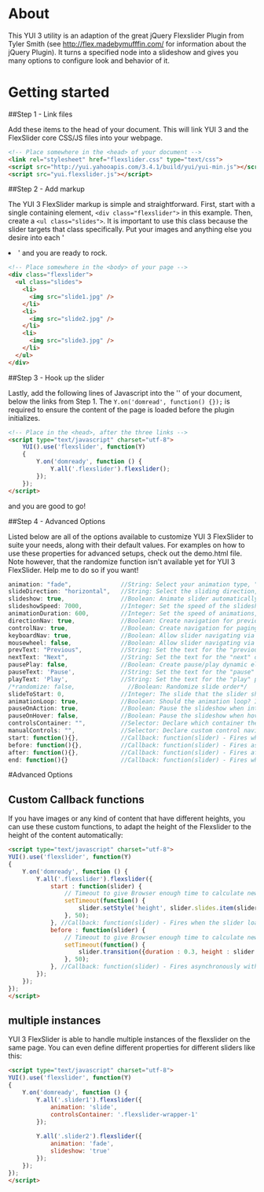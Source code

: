 # About

This YUI 3 utility is an adaption of the great jQuery Flexslider Plugin from Tyler Smith (see http://flex.madebymufffin.com/ for information about the jQuery Plugin). 
It turns a specified node into a slideshow and gives you many options to configure look and behavior of it.

# Getting started

##Step 1 - Link files

Add these items to the head of your document. This will link YUI 3 and the FlexSlider core CSS/JS files into your webpage.

```html
<!-- Place somewhere in the <head> of your document -->
<link rel="stylesheet" href="flexslider.css" type="text/css">
<script src="http://yui.yahooapis.com/3.4.1/build/yui/yui-min.js"></script>
<script src="yui.flexslider.js"></script>
```

##Step 2 - Add markup

The YUI 3 FlexSlider markup is simple and straightforward. First, start with a single containing element, `<div class="flexslider">` in this example. Then, create a `<ul class="slides">`. It is important to use this class because the slider targets that class specifically. Put your images and anything else you desire into each '<li>' and you are ready to rock.

```html
<!-- Place somewhere in the <body> of your page -->
<div class="flexslider">
  <ul class="slides">
    <li>
      <img src="slide1.jpg" />
    </li>
    <li>
      <img src="slide2.jpg" />
    </li>
    <li>
      <img src="slide3.jpg" />
    </li>
  </ul>
</div>
```

##Step 3 - Hook up the slider

Lastly, add the following lines of Javascript into the '<head>' of your document, below the links from Step 1. The `Y.on('domread', function() {});` is required to ensure the content of the page is loaded before the plugin initializes.

```html
<!-- Place in the <head>, after the three links -->
<script type="text/javascript" charset="utf-8">
	YUI().use('flexslider', function(Y)
	{
		Y.on('domready', function () {
			Y.all('.flexslider').flexslider();
		});
	});
</script>
```

and you are good to go!

##Step 4 - Advanced Options

Listed below are all of the options available to customize YUI 3 FlexSlider to suite your needs, along with their default values. For examples on how to use these properties for advanced setups, check out the demo.html file.
Note however, that the randomize function isn't available yet for YUI 3 FlexSlider. Help me to do so if you want!

```javascript
animation: "fade",              //String: Select your animation type, "fade" or "slide"
slideDirection: "horizontal",   //String: Select the sliding direction, "horizontal" or "vertical"
slideshow: true,                //Boolean: Animate slider automatically
slideshowSpeed: 7000,           //Integer: Set the speed of the slideshow cycling, in milliseconds
animationDuration: 600,         //Integer: Set the speed of animations, in milliseconds
directionNav: true,             //Boolean: Create navigation for previous/next navigation? (true/false)
controlNav: true,               //Boolean: Create navigation for paging control of each clide? Note: Leave true for manualControls usage
keyboardNav: true,              //Boolean: Allow slider navigating via keyboard left/right keys
mousewheel: false,              //Boolean: Allow slider navigating via mousewheel
prevText: "Previous",           //String: Set the text for the "previous" directionNav item
nextText: "Next",               //String: Set the text for the "next" directionNav item
pausePlay: false,               //Boolean: Create pause/play dynamic element
pauseText: 'Pause',             //String: Set the text for the "pause" pausePlay item
playText: 'Play',               //String: Set the text for the "play" pausePlay item
/*randomize: false,               //Boolean: Randomize slide order*/
slideToStart: 0,                //Integer: The slide that the slider should start on. Array notation (0 = first slide)
animationLoop: true,            //Boolean: Should the animation loop? If false, directionNav will received "disable" classes at either end
pauseOnAction: true,            //Boolean: Pause the slideshow when interacting with control elements, highly recommended.
pauseOnHover: false,            //Boolean: Pause the slideshow when hovering over slider, then resume when no longer hovering
controlsContainer: "",          //Selector: Declare which container the navigation elements should be appended too. Default container is the flexSlider element. Example use would be ".flexslider-container", "#container", etc. If the given element is not found, the default action will be taken.
manualControls: "",             //Selector: Declare custom control navigation. Example would be ".flex-control-nav li" or "#tabs-nav li img", etc. The number of elements in your controlNav should match the number of slides/tabs.
start: function(){},            //Callback: function(slider) - Fires when the slider loads the first slide
before: function(){},           //Callback: function(slider) - Fires asynchronously with each slider animation
after: function(){},            //Callback: function(slider) - Fires after each slider animation completes
end: function(){}               //Callback: function(slider) - Fires when the slider reaches the last slide (asynchronous)
```
#Advanced Options

## Custom Callback functions

If you have images or any kind of content that have different heights, you can use these custom functions, to adapt the height of the Flexslider to the height of the content automatically:

```html
<script type="text/javascript" charset="utf-8">
YUI().use('flexslider', function(Y)
{
	Y.on('domready', function () {
		Y.all('.flexslider').flexslider({
			start : function(slider) {
				// Timeout to give Browser enough time to calculate new height after DOM Manipulations
				setTimeout(function() {
					slider.setStyle('height', slider.slides.item(slider.currentSlide).getComputedStyle('height'));
				}, 50);
			}, //Callback: function(slider) - Fires when the slider loads the first slide
			before : function(slider) {
				// Timeout to give Browser enough time to calculate new height after DOM Manipulations
				setTimeout(function() {
					slider.transition({duration : 0.3, height : slider.slides.item(slider.animatingTo).getComputedStyle('height')});
				}, 50);
			}, //Callback: function(slider) - Fires asynchronously with each slider animation
		});
	});
});
</script>
```

## multiple instances

YUI 3 FlexSlider is able to handle multiple instances of the flexslider on the same page. You can even define different properties for different sliders like this:

```html
<script type="text/javascript" charset="utf-8">
YUI().use('flexslider', function(Y)
{
	Y.on('domready', function () {
		Y.all('.slider1').flexslider({
			animation: 'slide',
			controlsContainer: '.flexslider-wrapper-1'
		});
		
		Y.all('.slider2').flexslider({
			animation: 'fade',
			slideshow: 'true'
		});
	});
});
</script>
```